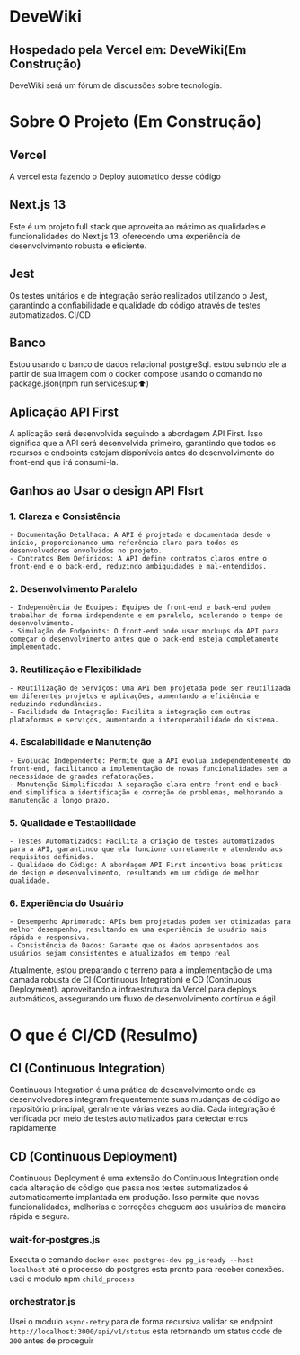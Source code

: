 # DeveWiki
## Hospedado pela Vercel em: DeveWiki(Em Construção)
DeveWiki será um fórum de discussões sobre tecnologia.
# Sobre O Projeto (Em Construção)
## Vercel
A vercel esta fazendo o Deploy automatico desse código
## Next.js 13
Este é um projeto full stack que aproveita ao máximo as qualidades e funcionalidades do Next.js 13, oferecendo uma experiência de desenvolvimento robusta e eficiente.
## Jest
Os testes unitários e de integração serão realizados utilizando o Jest, garantindo a confiabilidade e qualidade do código através de testes automatizados.
CI/CD
## Banco
Estou usando o banco de dados relacional postgreSql. estou subindo ele a partir de sua imagem com o docker compose usando o comando no package.json(npm run services:up⬆️)
## Aplicação API First
A aplicação será desenvolvida seguindo a abordagem API First. Isso significa que a API será desenvolvida primeiro, garantindo que todos os recursos e endpoints estejam disponíveis antes do desenvolvimento do front-end que irá consumi-la.

## Ganhos ao Usar o design API FIsrt
### 1. Clareza e Consistência
    - Documentação Detalhada: A API é projetada e documentada desde o início, proporcionando uma referência clara para todos os desenvolvedores envolvidos no projeto.
    - Contratos Bem Definidos: A API define contratos claros entre o front-end e o back-end, reduzindo ambiguidades e mal-entendidos.

### 2. Desenvolvimento Paralelo
    - Independência de Equipes: Equipes de front-end e back-end podem trabalhar de forma independente e em paralelo, acelerando o tempo de desenvolvimento.
    - Simulação de Endpoints: O front-end pode usar mockups da API para começar o desenvolvimento antes que o back-end esteja completamente implementado.

### 3. Reutilização e Flexibilidade
    - Reutilização de Serviços: Uma API bem projetada pode ser reutilizada em diferentes projetos e aplicações, aumentando a eficiência e reduzindo redundâncias.
    - Facilidade de Integração: Facilita a integração com outras plataformas e serviços, aumentando a interoperabilidade do sistema.

### 4. Escalabilidade e Manutenção
    - Evolução Independente: Permite que a API evolua independentemente do front-end, facilitando a implementação de novas funcionalidades sem a necessidade de grandes refatorações.
    - Manutenção Simplificada: A separação clara entre front-end e back-end simplifica a identificação e correção de problemas, melhorando a manutenção a longo prazo.

### 5. Qualidade e Testabilidade
    - Testes Automatizados: Facilita a criação de testes automatizados para a API, garantindo que ela funcione corretamente e atendendo aos requisitos definidos.
    - Qualidade do Código: A abordagem API First incentiva boas práticas de design e desenvolvimento, resultando em um código de melhor qualidade.

### 6. Experiência do Usuário
    - Desempenho Aprimorado: APIs bem projetadas podem ser otimizadas para melhor desempenho, resultando em uma experiência de usuário mais rápida e responsiva.
    - Consistência de Dados: Garante que os dados apresentados aos usuários sejam consistentes e atualizados em tempo real
    
Atualmente, estou preparando o terreno para a implementação de uma camada robusta de CI (Continuous Integration) e CD (Continuous Deployment). aproveitando a infraestrutura da Vercel para deploys automáticos, assegurando um fluxo de desenvolvimento contínuo e ágil.

# O que é CI/CD (Resulmo)
## CI (Continuous Integration)
Continuous Integration é uma prática de desenvolvimento onde os desenvolvedores integram frequentemente suas mudanças de código ao repositório principal, geralmente várias vezes ao dia.
Cada integração é verificada por meio de testes automatizados para detectar erros rapidamente.

## CD (Continuous Deployment)
Continuous Deployment é uma extensão do Continuous Integration onde cada alteração de código que passa nos testes automatizados é automaticamente implantada em produção. Isso permite que novas funcionalidades, melhorias e correções cheguem aos usuários de maneira rápida e segura.

### wait-for-postgres.js
Executa o comando `docker exec postgres-dev pg_isready --host localhost` até o processo do postgres esta pronto para receber conexões. usei o modulo npm `child_process`
### orchestrator.js
Usei o modulo `async-retry` para de forma recursiva validar se endpoint `http://localhost:3000/api/v1/status` esta retornando um status code de `200` antes de proceguir
